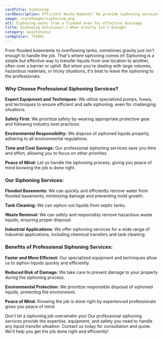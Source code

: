 ```yaml
---
cardTitle: Siphoning
cardDescription: Efficient Waste Removal! We provide siphoning services to remove waste from reservoirs and pools, maintaining hygiene and avoiding overflow problems.
image: /cardImages/siphoning.png
alt: Siphoning water from a flooded area for effective drainage
title: Siphoning Solutions(:) When Gravity Isn't Enough!
category: maintenance
catBgColor: 7fb881
---
```


From flooded basements to overflowing tanks, sometimes gravity just isn't enough to handle the job. That's where siphoning comes in! Siphoning is a simple but effective way to transfer liquids from one location to another, often over a barrier or uphill. But when you're dealing with large volumes, hazardous materials, or tricky situations, it's best to leave the siphoning to the professionals.

### Why Choose Professional Siphoning Services?

**Expert Equipment and Techniques:** We utilize specialized pumps, hoses, and techniques to ensure efficient and safe siphoning, even for challenging situations.

**Safety First:** We prioritize safety by wearing appropriate protective gear and following industry best practices.

**Environmental Responsibility:** We dispose of siphoned liquids properly, adhering to all environmental regulations.

**Time and Cost Savings:** Our professional siphoning services save you time and effort, allowing you to focus on other priorities.

**Peace of Mind:** Let us handle the siphoning process, giving you peace of mind knowing the job is done right.

### Our Siphoning Services:

**Flooded Basements:** We can quickly and efficiently remove water from flooded basements, minimizing damage and preventing mold growth.

**Tank Cleaning:** We can siphon out liquids from septic tanks.

**Waste Removal:** We can safely and responsibly remove hazardous waste liquids, ensuring proper disposal.

**Industrial Applications:** We offer siphoning services for a wide range of industrial applications, including chemical transfers and tank cleaning.


### Benefits of Professional Siphoning Services:

**Faster and More Efficient:** Our specialized equipment and techniques allow us to siphon liquids quickly and efficiently.

**Reduced Risk of Damage:** We take care to prevent damage to your property during the siphoning process.

**Environmental Protection:** We prioritize responsible disposal of siphoned liquids, protecting the environment.

**Peace of Mind:** Knowing the job is done right by experienced professionals gives you peace of mind.


Don't let a siphoning job overwhelm you! Our professional siphoning services provide the expertise, equipment, and safety you need to handle any liquid transfer situation. Contact us today for consultation and quote. We'll help you get the job done right and efficiently!
